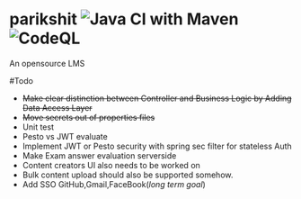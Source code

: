 # parikshit  ![Java CI with Maven](https://github.com/Abhinav2510/parikshit/workflows/Java%20CI%20with%20Maven/badge.svg) ![CodeQL](https://github.com/Abhinav2510/parikshit/workflows/CodeQL/badge.svg)
An opensource LMS 

#Todo
* ~~Make clear distinction between Controller and Business Logic by Adding Data Access Layer~~
* ~~Move secrets out of properties files~~
* Unit test
* Pesto vs JWT evaluate
* Implement JWT or Pesto security with spring sec filter for stateless Auth
* Make Exam answer evaluation serverside
* Content creators UI also needs to be worked on
* Bulk content upload should also be supported somehow.
* Add SSO GitHub,Gmail,FaceBook(*long term goal*)
